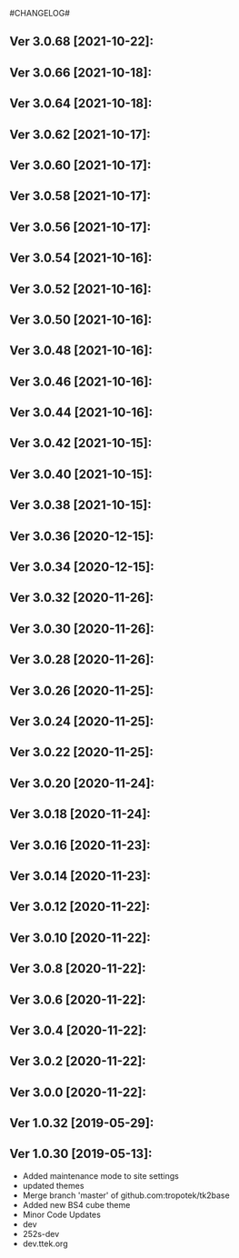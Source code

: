 
#CHANGELOG#

Ver 3.0.68 [2021-10-22]:
-------------------------------


Ver 3.0.66 [2021-10-18]:
-------------------------------


Ver 3.0.64 [2021-10-18]:
-------------------------------


Ver 3.0.62 [2021-10-17]:
-------------------------------


Ver 3.0.60 [2021-10-17]:
-------------------------------


Ver 3.0.58 [2021-10-17]:
-------------------------------


Ver 3.0.56 [2021-10-17]:
-------------------------------


Ver 3.0.54 [2021-10-16]:
-------------------------------


Ver 3.0.52 [2021-10-16]:
-------------------------------


Ver 3.0.50 [2021-10-16]:
-------------------------------


Ver 3.0.48 [2021-10-16]:
-------------------------------


Ver 3.0.46 [2021-10-16]:
-------------------------------


Ver 3.0.44 [2021-10-16]:
-------------------------------


Ver 3.0.42 [2021-10-15]:
-------------------------------


Ver 3.0.40 [2021-10-15]:
-------------------------------


Ver 3.0.38 [2021-10-15]:
-------------------------------


Ver 3.0.36 [2020-12-15]:
-------------------------------


Ver 3.0.34 [2020-12-15]:
-------------------------------


Ver 3.0.32 [2020-11-26]:
-------------------------------


Ver 3.0.30 [2020-11-26]:
-------------------------------


Ver 3.0.28 [2020-11-26]:
-------------------------------


Ver 3.0.26 [2020-11-25]:
-------------------------------


Ver 3.0.24 [2020-11-25]:
-------------------------------


Ver 3.0.22 [2020-11-25]:
-------------------------------


Ver 3.0.20 [2020-11-24]:
-------------------------------


Ver 3.0.18 [2020-11-24]:
-------------------------------


Ver 3.0.16 [2020-11-23]:
-------------------------------


Ver 3.0.14 [2020-11-23]:
-------------------------------


Ver 3.0.12 [2020-11-22]:
-------------------------------


Ver 3.0.10 [2020-11-22]:
-------------------------------


Ver 3.0.8 [2020-11-22]:
-------------------------------


Ver 3.0.6 [2020-11-22]:
-------------------------------


Ver 3.0.4 [2020-11-22]:
-------------------------------


Ver 3.0.2 [2020-11-22]:
-------------------------------


Ver 3.0.0 [2020-11-22]:
-------------------------------


Ver 1.0.32 [2019-05-29]:
-------------------------------


Ver 1.0.30 [2019-05-13]:
-------------------------------
  - Added maintenance mode to site settings
  - updated themes
  - Merge branch 'master' of github.com:tropotek/tk2base
  - Added new BS4 cube theme
  - Minor Code Updates
  - dev
  - 252s-dev
  - dev.ttek.org





